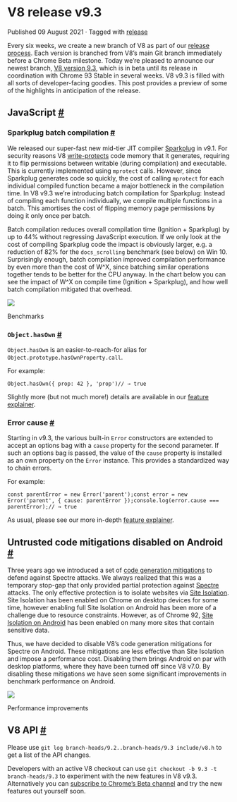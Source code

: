 V8 release v9.3
===============

Published 09 August 2021 · Tagged with [release](/blog/tags/release)

Every six weeks, we create a new branch of V8 as part of our [release process](https://v8.dev/docs/release-process). Each version is branched from V8’s main Git branch immediately before a Chrome Beta milestone. Today we’re pleased to announce our newest branch, [V8 version 9.3](https://chromium.googlesource.com/v8/v8.git/+log/branch-heads/9.3), which is in beta until its release in coordination with Chrome 93 Stable in several weeks. V8 v9.3 is filled with all sorts of developer-facing goodies. This post provides a preview of some of the highlights in anticipation of the release.

JavaScript [#](#javascript)
---------------------------

### Sparkplug batch compilation [#](#sparkplug-batch-compilation)

We released our super-fast new mid-tier JIT compiler [Sparkplug](https://v8.dev/blog/sparkplug) in v9.1. For security reasons V8 [write-protects](https://en.wikipedia.org/wiki/W%5EX) code memory that it generates, requiring it to flip permissions between writable (during compilation) and executable. This is currently implemented using `mprotect` calls. However, since Sparkplug generates code so quickly, the cost of calling `mprotect` for each individual compiled function became a major bottleneck in the compilation time. In V8 v9.3 we’re introducing batch compilation for Sparkplug: Instead of compiling each function individually, we compile multiple functions in a batch. This amortises the cost of flipping memory page permissions by doing it only once per batch.

Batch compilation reduces overall compilation time (Ignition + Sparkplug) by up to 44% without regressing JavaScript execution. If we only look at the cost of compiling Sparkplug code the impact is obviously larger, e.g. a reduction of 82% for the `docs_scrolling` benchmark (see below) on Win 10. Surprisingly enough, batch compilation improved compilation performance by even more than the cost of W^X, since batching similar operations together tends to be better for the CPU anyway. In the chart below you can see the impact of W^X on compile time (Ignition + Sparkplug), and how well batch compilation mitigated that overhead.

![](/_img/v8-release-93/sparkplug.svg)

Benchmarks

### `Object.hasOwn` [#](#object.hasown)

`Object.hasOwn` is an easier-to-reach-for alias for `Object.prototype.hasOwnProperty.call`.

For example:

    Object.hasOwn({ prop: 42 }, 'prop')// → true

Slightly more (but not much more!) details are available in our [feature explainer](https://v8.dev/features/object-has-own).

### Error cause [#](#error-cause)

Starting in v9.3, the various built-in `Error` constructors are extended to accept an options bag with a `cause` property for the second parameter. If such an options bag is passed, the value of the `cause` property is installed as an own property on the `Error` instance. This provides a standardized way to chain errors.

For example:

    const parentError = new Error('parent');const error = new Error('parent', { cause: parentError });console.log(error.cause === parentError);// → true

As usual, please see our more in-depth [feature explainer](https://v8.dev/features/error-cause).

Untrusted code mitigations disabled on Android [#](#untrusted-code-mitigations-disabled-on-android)
---------------------------------------------------------------------------------------------------

Three years ago we introduced a set of [code generation mitigations](https://v8.dev/blog/spectre) to defend against Spectre attacks. We always realized that this was a temporary stop-gap that only provided partial protection against [Spectre](https://spectreattack.com/spectre.pdf) attacks. The only effective protection is to isolate websites via [Site Isolation](https://blog.chromium.org/2021/03/mitigating-side-channel-attacks.html). Site Isolation has been enabled on Chrome on desktop devices for some time, however enabling full Site Isolation on Android has been more of a challenge due to resource constraints. However, as of Chrome 92, [Site Isolation on Android](https://security.googleblog.com/2021/07/protecting-more-with-site-isolation.html) has been enabled on many more sites that contain sensitive data.

Thus, we have decided to disable V8’s code generation mitigations for Spectre on Android. These mitigations are less effective than Site Isolation and impose a performance cost. Disabling them brings Android on par with desktop platforms, where they have been turned off since V8 v7.0. By disabling these mitigations we have seen some significant improvements in benchmark performance on Android.

![](/_img/v8-release-93/code-mitigations.svg)

Performance improvements

V8 API [#](#v8-api)
-------------------

Please use `git log branch-heads/9.2..branch-heads/9.3 include/v8.h` to get a list of the API changes.

Developers with an active V8 checkout can use `git checkout -b 9.3 -t branch-heads/9.3` to experiment with the new features in V8 v9.3. Alternatively you can [subscribe to Chrome’s Beta channel](https://www.google.com/chrome/browser/beta.html) and try the new features out yourself soon.